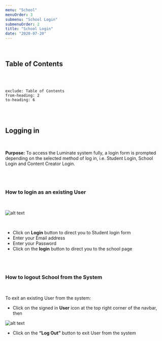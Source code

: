 ```yaml
---
menu: "School"
menuOrder: 3
submenu: "School Login"
submenuOrder: 2
title: "School Login"
date: "2020-07-20"
---
```


<br />

## Table of Contents

<br />
<br />

```toc
exclude: Table of Contents
from-heading: 2
to-heading: 6
```

<br />
<br />

## Logging in

<br />

**Purpose:** To access the Luminate system fully, a login form is
      prompted depending on the selected method of log in, i.e. Student Login,
      School Login and Content Creator Login.

<br />
<br />

### How to login  as an existing User

<br />

![alt text](/images/LoginForm.png "Title")

<br />

* Click on **Login** button to direct you to Student login form
* Enter your Email address
* Enter your Password
* Click on the **login** button to direct you to the school page

<br />
<br />

### How to logout School from the System

<br />
  
 To exit an existing User from the system:

* Click on the signed in **User** icon at the top right corner of the navbar,
 then

 ![alt text](/images/SchoolLogout.png "Title")

* Click on the **“Log Out”** button to exit User from the system